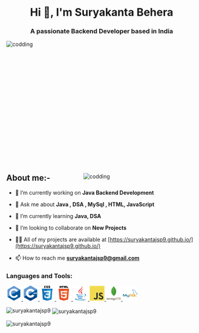 <h1 align="center">Hi 👋, I'm Suryakanta Behera</h1>
<h3 align="center">A passionate Backend Developer based in India</h3>

 <img align="right"  alt="codding" width="100%" height="350"  src="https://user-images.githubusercontent.com/103949801/204467455-5bfa7257-0da5-49fb-a826-2308b738faa6.gif">


  <img align="right"  alt="codding" width="300" margin-top="50" src="https://cdn.dribbble.com/users/1162077/screenshots/3848914/programmer.gif">
 
 ## About me:-
 

- 🔭 I’m currently working on **Java Backend Development**

- 💬 Ask me about **Java , DSA , MySql , HTML, JavaScript**

- 🌱 I’m currently learning **Java, DSA**

- 👯 I’m looking to collaborate on **New Projects**

- 👨‍💻 All of my projects are available at [https://suryakantajsp9.github.io/](https://suryakantajsp9.github.io/)

- 📫 How to reach me **suryakantajsp9@gmail.com**




<h3 align="left">Languages and Tools:</h3>

<p align="left"> <a href="https://www.cprogramming.com/" target="_blank" rel="noreferrer"> <img src="https://raw.githubusercontent.com/devicons/devicon/master/icons/c/c-original.svg" alt="c" width="40" height="40"/> </a> <a href="https://www.w3schools.com/cpp/" target="_blank" rel="noreferrer"> <img src="https://raw.githubusercontent.com/devicons/devicon/master/icons/cplusplus/cplusplus-original.svg" alt="cplusplus" width="40" height="40"/> </a> <a href="https://www.w3schools.com/css/" target="_blank" rel="noreferrer"> <img src="https://raw.githubusercontent.com/devicons/devicon/master/icons/css3/css3-original-wordmark.svg" alt="css3" width="40" height="40"/> </a> <a href="https://www.w3.org/html/" target="_blank" rel="noreferrer"> <img src="https://raw.githubusercontent.com/devicons/devicon/master/icons/html5/html5-original-wordmark.svg" alt="html5" width="40" height="40"/> </a> <a href="https://www.java.com" target="_blank" rel="noreferrer"> <img src="https://raw.githubusercontent.com/devicons/devicon/master/icons/java/java-original.svg" alt="java" width="40" height="40"/> </a> <a href="https://developer.mozilla.org/en-US/docs/Web/JavaScript" target="_blank" rel="noreferrer"> <img src="https://raw.githubusercontent.com/devicons/devicon/master/icons/javascript/javascript-original.svg" alt="javascript" width="40" height="40"/> </a> <a href="https://www.mongodb.com/" target="_blank" rel="noreferrer"> <img src="https://raw.githubusercontent.com/devicons/devicon/master/icons/mongodb/mongodb-original-wordmark.svg" alt="mongodb" width="40" height="40"/> </a> <a href="https://www.mysql.com/" target="_blank" rel="noreferrer"> <img src="https://raw.githubusercontent.com/devicons/devicon/master/icons/mysql/mysql-original-wordmark.svg" alt="mysql" width="40" height="40"/> </a> </p>

<p><img align="left" src="https://github-readme-stats.vercel.app/api/top-langs?username=suryakantajsp9&show_icons=true&locale=en&layout=compact" alt="suryakantajsp9" /></p>

<p>&nbsp;<img align="center" src="https://github-readme-stats.vercel.app/api?username=suryakantajsp9&show_icons=true&locale=en" alt="suryakantajsp9" /></p>

<p><img align="center" src="https://github-readme-streak-stats.herokuapp.com/?user=suryakantajsp9&" alt="suryakantajsp9" /></p>
























<!-- <h1 align="center">Hi <img style="height: 40px;" src="https://i.pinimg.com/originals/0e/3e/e5/0e3ee551876e1ad2a39f89e4adf9168a.gif" alt="">, I'm Suryakanta Behera</h1>
    <h3 align="center">An Aspiring Java developer</h3>

<img align="right" style="height: 200px;" src="https://camo.githubusercontent.com/5ddf73ad3a205111cf8c686f687fc216c2946a75005718c8da5b837ad9de78c9/68747470733a2f2f7468756d62732e6766796361742e636f6d2f4576696c4e657874446576696c666973682d736d616c6c2e676966" alt="">

- 🔭 I’m currently a student at Masai **School, Bengaluru**

- 🌱 I’m currently learning **Java**

- 👯 I’m looking to collaborate on **Interesting projects using core java**

- 👨‍💻 All of my projects are available at [https://suryakantajsp9.github.io/](https://suryakantajsp9.github.io/)

- 💬 Ask me about **anythink**

- 📫 How to reach me **suryakantajsp9@gmail.com**

- ⚡ Fun fact **I think I am creative**

- 👨‍💻 My portfolio [https://suryakantajsp9.github.io/](https://suryakantajsp9.github.io/)

<br>



# 🌐 Socials:
<p align="left">
<a href="https://www.linkedin.com/in/suryakanta-behera-developer/" target="blank"><img align="center" src="https://raw.githubusercontent.com/rahuldkjain/github-profile-readme-generator/master/src/images/icons/Social/linked-in-alt.svg" alt="Suryakanta-Behera" height="50" width="60"  style="margin-right: 10px;"/></a>

<a href="https://www.hackerrank.com/suryakantajsp9" target="blank"><img align="center" src="https://raw.githubusercontent.com/rahuldkjain/github-profile-readme-generator/master/src/images/icons/Social/hackerrank.svg" alt="Suryakanta-Behera" height="50" width="60" style="margin-right: 10px;"/></a></p>


# 💻 Tech Stack:
<p align="left"> <a href="https://www.w3schools.com/css/" target="_blank" rel="noreferrer"> <img src="https://raw.githubusercontent.com/devicons/devicon/master/icons/css3/css3-original-wordmark.svg" alt="css3"height="50" width="60"  style="margin-right: 10px;"/> </a> <a href="https://git-scm.com/" target="_blank" rel="noreferrer"> <img src="https://www.vectorlogo.zone/logos/git-scm/git-scm-icon.svg" alt="git"height="50" width="60" style="margin-right: 10px;"/> </a> <a href="https://www.w3.org/html/" target="_blank" rel="noreferrer"> <img src="https://raw.githubusercontent.com/devicons/devicon/master/icons/html5/html5-original-wordmark.svg" alt="html5" height="50" width="60" style="margin-right: 10px;"/> </a> <a href="https://www.java.com" target="_blank" rel="noreferrer"> <img src="https://raw.githubusercontent.com/devicons/devicon/master/icons/java/java-original.svg" alt="java"height="50" width="60" style="margin-right: 10px;"/> </a> <a href="https://developer.mozilla.org/en-US/docs/Web/JavaScript" target="_blank" rel="noreferrer"> <img src="https://raw.githubusercontent.com/devicons/devicon/master/icons/javascript/javascript-original.svg" alt="javascript"height="50" width="60" style="margin-right: 10px;"/> </a> <a href="https://www.mysql.com/" target="_blank" rel="noreferrer"> <img src="https://raw.githubusercontent.com/devicons/devicon/master/icons/mysql/mysql-original-wordmark.svg" alt="mysql" height="50" width="60" style="margin-right: 10px;"/> </a> <a href="https://spring.io/" target="_blank" rel="noreferrer"> <img src="https://www.vectorlogo.zone/logos/springio/springio-icon.svg" alt="spring" height="50" width="60" style="margin-right: 10px;"/> </a> </p>



# 📊 GitHub Stats:
<p align="left">

<p align="center">
  <img width="48%" src="https://github-readme-stats.vercel.app/api?username=suryakantajsp9&show_icons=true&theme=default" />
  <img width="48%" src="https://github-readme-streak-stats.herokuapp.com/?user=suryakantajsp9&theme=default" />
  <img src="https://github-readme-stats.vercel.app/api/top-langs/?username=suryakantajsp9&theme=default" align="center" />
</p>

<h3 align="center"> 
  Visitor count <br>
  <img src="https://profile-counter.glitch.me//suryakantajsp9/count.svg" />
</h3>

 <img  src="https://raw.githubusercontent.com/Trilokia/Trilokia/379277808c61ef204768a61bbc5d25bc7798ccf1/bottom_header.svg" />


 -->
